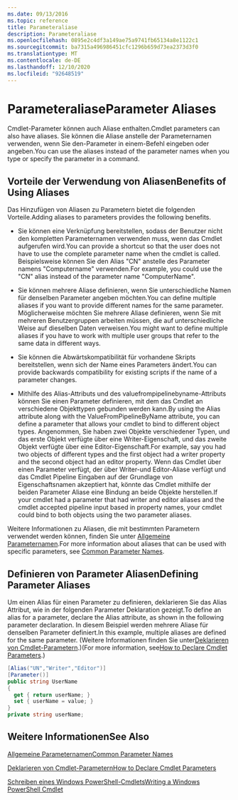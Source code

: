 ```yaml
---
ms.date: 09/13/2016
ms.topic: reference
title: Parameteraliase
description: Parameteraliase
ms.openlocfilehash: 0895e2c4df3a149ae75a9741fb65134a8e1122c1
ms.sourcegitcommit: ba7315a496986451cfc1296b659d73ea2373d3f0
ms.translationtype: MT
ms.contentlocale: de-DE
ms.lasthandoff: 12/10/2020
ms.locfileid: "92648519"
---
```

# <a name="parameter-aliases"></a><span data-ttu-id="6ae8f-103">Parameteraliase</span><span class="sxs-lookup"><span data-stu-id="6ae8f-103">Parameter Aliases</span></span>

<span data-ttu-id="6ae8f-104">Cmdlet-Parameter können auch Aliase enthalten.</span><span class="sxs-lookup"><span data-stu-id="6ae8f-104">Cmdlet parameters can also have aliases.</span></span> <span data-ttu-id="6ae8f-105">Sie können die Aliase anstelle der Parameternamen verwenden, wenn Sie den-Parameter in einem-Befehl eingeben oder angeben.</span><span class="sxs-lookup"><span data-stu-id="6ae8f-105">You can use the aliases instead of the parameter names when you type or specify the parameter in a command.</span></span>

## <a name="benefits-of-using-aliases"></a><span data-ttu-id="6ae8f-106">Vorteile der Verwendung von Aliasen</span><span class="sxs-lookup"><span data-stu-id="6ae8f-106">Benefits of Using Aliases</span></span>

<span data-ttu-id="6ae8f-107">Das Hinzufügen von Aliasen zu Parametern bietet die folgenden Vorteile.</span><span class="sxs-lookup"><span data-stu-id="6ae8f-107">Adding aliases to parameters provides the following benefits.</span></span>

- <span data-ttu-id="6ae8f-108">Sie können eine Verknüpfung bereitstellen, sodass der Benutzer nicht den kompletten Parameternamen verwenden muss, wenn das Cmdlet aufgerufen wird.</span><span class="sxs-lookup"><span data-stu-id="6ae8f-108">You can provide a shortcut so that the user does not have to use the complete parameter name when the cmdlet is called.</span></span> <span data-ttu-id="6ae8f-109">Beispielsweise können Sie den Alias "CN" anstelle des Parameter namens "Computername" verwenden.</span><span class="sxs-lookup"><span data-stu-id="6ae8f-109">For example, you could use the "CN" alias instead of the parameter name "ComputerName".</span></span>

- <span data-ttu-id="6ae8f-110">Sie können mehrere Aliase definieren, wenn Sie unterschiedliche Namen für denselben Parameter angeben möchten.</span><span class="sxs-lookup"><span data-stu-id="6ae8f-110">You can define multiple aliases if you want to provide different names for the same parameter.</span></span> <span data-ttu-id="6ae8f-111">Möglicherweise möchten Sie mehrere Aliase definieren, wenn Sie mit mehreren Benutzergruppen arbeiten müssen, die auf unterschiedliche Weise auf dieselben Daten verweisen.</span><span class="sxs-lookup"><span data-stu-id="6ae8f-111">You might want to define multiple aliases if you have to work with multiple user groups that refer to the same data in different ways.</span></span>

- <span data-ttu-id="6ae8f-112">Sie können die Abwärtskompatibilität für vorhandene Skripts bereitstellen, wenn sich der Name eines Parameters ändert.</span><span class="sxs-lookup"><span data-stu-id="6ae8f-112">You can provide backwards compatibility for existing scripts if the name of a parameter changes.</span></span>

- <span data-ttu-id="6ae8f-113">Mithilfe des Alias-Attributs und des valuefrompipelinebyname-Attributs können Sie einen Parameter definieren, mit dem das Cmdlet an verschiedene Objekttypen gebunden werden kann.</span><span class="sxs-lookup"><span data-stu-id="6ae8f-113">By using the Alias attribute along with the ValueFromPipelineByName attribute, you can define a parameter that allows your cmdlet to bind to different object types.</span></span> <span data-ttu-id="6ae8f-114">Angenommen, Sie haben zwei Objekte verschiedener Typen, und das erste Objekt verfügte über eine Writer-Eigenschaft, und das zweite Objekt verfügte über eine Editor-Eigenschaft.</span><span class="sxs-lookup"><span data-stu-id="6ae8f-114">For example, say you had two objects of different types and the first object had a writer property and the second object had an editor property.</span></span> <span data-ttu-id="6ae8f-115">Wenn das Cmdlet über einen Parameter verfügt, der über Writer-und Editor-Aliase verfügt und das Cmdlet Pipeline Eingaben auf der Grundlage von Eigenschaftsnamen akzeptiert hat, könnte das Cmdlet mithilfe der beiden Parameter Aliase eine Bindung an beide Objekte herstellen.</span><span class="sxs-lookup"><span data-stu-id="6ae8f-115">If your cmdlet had a parameter that had writer and editor aliases and the cmdlet accepted pipeline input based in property names, your cmdlet could bind to both objects using the two parameter aliases.</span></span>

<span data-ttu-id="6ae8f-116">Weitere Informationen zu Aliasen, die mit bestimmten Parametern verwendet werden können, finden Sie unter [Allgemeine Parameternamen](./common-parameter-names.md).</span><span class="sxs-lookup"><span data-stu-id="6ae8f-116">For more information about aliases that can be used with specific parameters, see [Common Parameter Names](./common-parameter-names.md).</span></span>

## <a name="defining-parameter-aliases"></a><span data-ttu-id="6ae8f-117">Definieren von Parameter Aliasen</span><span class="sxs-lookup"><span data-stu-id="6ae8f-117">Defining Parameter Aliases</span></span>

<span data-ttu-id="6ae8f-118">Um einen Alias für einen Parameter zu definieren, deklarieren Sie das Alias Attribut, wie in der folgenden Parameter Deklaration gezeigt.</span><span class="sxs-lookup"><span data-stu-id="6ae8f-118">To define an alias for a parameter, declare the Alias attribute, as shown in the following parameter declaration.</span></span> <span data-ttu-id="6ae8f-119">In diesem Beispiel werden mehrere Aliase für denselben Parameter definiert.</span><span class="sxs-lookup"><span data-stu-id="6ae8f-119">In this example, multiple aliases are defined for the same parameter.</span></span> <span data-ttu-id="6ae8f-120">(Weitere Informationen finden Sie unter[Deklarieren von Cmdlet-Parametern](./how-to-declare-cmdlet-parameters.md).)</span><span class="sxs-lookup"><span data-stu-id="6ae8f-120">(For more information, see[How to Declare Cmdlet Parameters](./how-to-declare-cmdlet-parameters.md).)</span></span>

```csharp
[Alias("UN","Writer","Editor")]
[Parameter()]
public string UserName
{
  get { return userName; }
  set { userName = value; }
}
private string userName;
```

## <a name="see-also"></a><span data-ttu-id="6ae8f-121">Weitere Informationen</span><span class="sxs-lookup"><span data-stu-id="6ae8f-121">See Also</span></span>

[<span data-ttu-id="6ae8f-122">Allgemeine Parameternamen</span><span class="sxs-lookup"><span data-stu-id="6ae8f-122">Common Parameter Names</span></span>](./common-parameter-names.md)

[<span data-ttu-id="6ae8f-123">Deklarieren von Cmdlet-Parametern</span><span class="sxs-lookup"><span data-stu-id="6ae8f-123">How to Declare Cmdlet Parameters</span></span>](./how-to-declare-cmdlet-parameters.md)

[<span data-ttu-id="6ae8f-124">Schreiben eines Windows PowerShell-Cmdlets</span><span class="sxs-lookup"><span data-stu-id="6ae8f-124">Writing a Windows PowerShell Cmdlet</span></span>](./writing-a-windows-powershell-cmdlet.md)
